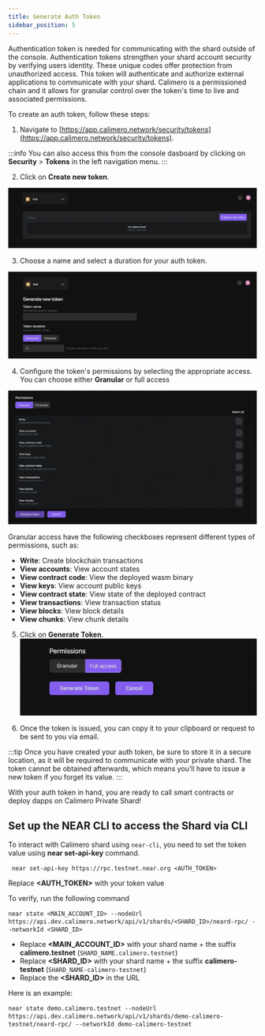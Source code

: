 ```yaml
---
title: Generate Auth Token
sidebar_position: 5
---
```


Authentication token is needed for communicating with the shard outside of the console. Authentication tokens strengthen your shard account security by verifying users identity. These unique codes offer protection from unauthorized access. This token will authenticate and authorize external applications to communicate with your shard. Calimero is a permissioned chain and it allows for granular control over the token's time to live and associated permissions.

To create an auth token, follow these steps:

1. Navigate to [https://app.calimero.network/security/tokens](https://app.calimero.network/security/tokens).

:::info
You can also access this from the console dasboard by clicking on **Security** > **Tokens** in the left navigation menu.
:::

2. Click on **Create new token**.

![](../../static/img/add_token.png)

3. Choose a name and select a duration for your auth token.

![](../../static/img/token_name.png)

4. Configure the token's permissions by selecting the appropriate access. You can choose either **Granular** or full access

![](../../static/img/token_permissions.png)

Granular access have the following checkboxes represent different types of permissions, such as:

- **Write**: Create blockchain transactions
- **View accounts**: View account states
- **View contract code**: View the deployed wasm binary
- **View keys**: View account public keys
- **View contract state**: View state of the deployed contract
- **View transactions**: View transaction status
- **View blocks**: View block details
- **View chunks**: View chunk details

5. Click on **Generate Token**.
![](../../static/img/generate_token_button.png)

6. Once the token is issued, you can copy it to your clipboard or request to be sent to you via email.

:::tip
Once you have created your auth token, be sure to store it in a secure location, as it will be required to communicate with your private shard. The token cannot be obtained afterwards, which means you’ll have to issue a new token if you forget its value.
:::

With your auth token in hand, you are ready to call smart contracts or deploy dapps on Calimero Private Shard!

## Set up the NEAR CLI to access the Shard via CLI

To interact with Calimero shard using `near-cli`, you need to set the token value using **near set-api-key** command. 

```
 near set-api-key https://rpc.testnet.near.org <AUTH_TOKEN>   
```
Replace **<AUTH_TOKEN>** with your token value 

To verify, run the following command

```
near state <MAIN_ACCOUNT_ID> --nodeUrl https://api.dev.calimero.network/api/v1/shards/<SHARD_ID>/neard-rpc/ --networkId <SHARD_ID>
```

- Replace **<MAIN_ACCOUNT_ID>** with your shard name + the suffix **calimero.testnet** (`SHARD_NAME.calimero.testnet`)
- Replace **<SHARD_ID>** with your shard name + the suffix **calimero-testnet** (`SHARD_NAME-calimero-testnet`)
- Replace the **<SHARD_ID>** in the URL

Here is an example:

```
near state demo.calimero.testnet --nodeUrl https://api.dev.calimero.network/api/v1/shards/demo-calimero-testnet/neard-rpc/ --networkId demo-calimero-testnet
```
